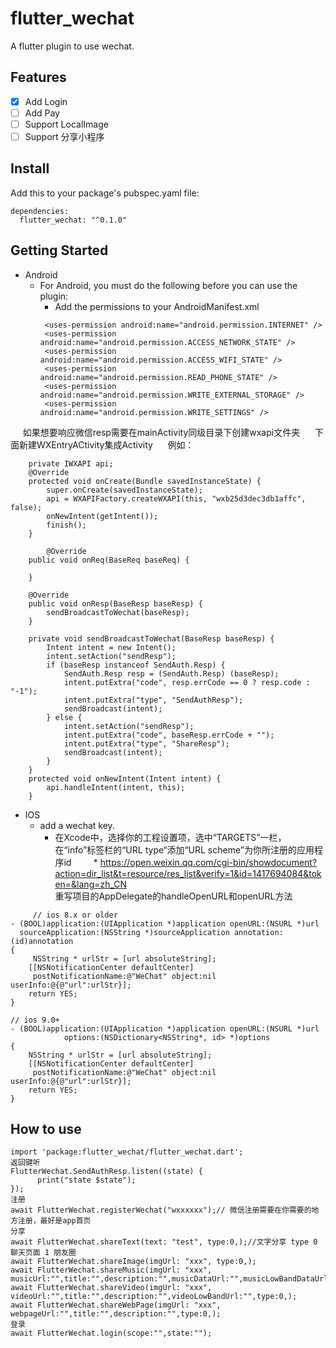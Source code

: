 # flutter_wechat

A  flutter plugin to use wechat.

## Features
- [X]  Add Login
- [ ]  Add Pay
- [ ]  Support LocalImage
- [ ]  Support 分享小程序
## Install
Add this to your package's pubspec.yaml file:
```
dependencies:
  flutter_wechat: "^0.1.0"
 ```
## Getting Started

* Android
   * For Android, you must do the following before you can use the plugin:
       * Add the permissions to your AndroidManifest.xml
      ```
       <uses-permission android:name="android.permission.INTERNET" />
       <uses-permission android:name="android.permission.ACCESS_NETWORK_STATE" />
       <uses-permission android:name="android.permission.ACCESS_WIFI_STATE" />
       <uses-permission android:name="android.permission.READ_PHONE_STATE" />
       <uses-permission android:name="android.permission.WRITE_EXTERNAL_STORAGE" />
       <uses-permission android:name="android.permission.WRITE_SETTINGS" />
      ```
      如果想要响应微信resp需要在mainActivity同级目录下创建wxapi文件夹
      下面新建WXEntryACtivity集成Activity
      例如：
```
    private IWXAPI api;
    @Override
    protected void onCreate(Bundle savedInstanceState) {
        super.onCreate(savedInstanceState);
        api = WXAPIFactory.createWXAPI(this, "wxb25d3dec3db1affc", false);
        onNewIntent(getIntent());
        finish();
    }

        @Override
    public void onReq(BaseReq baseReq) {

    }

    @Override
    public void onResp(BaseResp baseResp) {
        sendBroadcastToWechat(baseResp);
    }

    private void sendBroadcastToWechat(BaseResp baseResp) {
        Intent intent = new Intent();
        intent.setAction("sendResp");
        if (baseResp instanceof SendAuth.Resp) {
            SendAuth.Resp resp = (SendAuth.Resp) (baseResp);
            intent.putExtra("code", resp.errCode == 0 ? resp.code : "-1");
            intent.putExtra("type", "SendAuthResp");
            sendBroadcast(intent);
        } else {
            intent.setAction("sendResp");
            intent.putExtra("code", baseResp.errCode + "");
            intent.putExtra("type", "ShareResp");
            sendBroadcast(intent);
        }
    }
    protected void onNewIntent(Intent intent) {
        api.handleIntent(intent, this);
    }
 ```
* IOS
    * add a wechat key.
         * 在Xcode中，选择你的工程设置项，选中“TARGETS”一栏，在“info”标签栏的“URL type“添加“URL scheme”为你所注册的应用程序id
         * https://open.weixin.qq.com/cgi-bin/showdocument?action=dir_list&t=resource/res_list&verify=1&id=1417694084&token=&lang=zh_CN
<br/> 重写项目的AppDelegate的handleOpenURL和openURL方法         
```        
     // ios 8.x or older
- (BOOL)application:(UIApplication *)application openURL:(NSURL *)url
  sourceApplication:(NSString *)sourceApplication annotation:(id)annotation
{
     NSString * urlStr = [url absoluteString];
    [[NSNotificationCenter defaultCenter]
     postNotificationName:@"WeChat" object:nil userInfo:@{@"url":urlStr}];
    return YES;
}

// ios 9.0+
- (BOOL)application:(UIApplication *)application openURL:(NSURL *)url
            options:(NSDictionary<NSString*, id> *)options
{
    NSString * urlStr = [url absoluteString];
    [[NSNotificationCenter defaultCenter]
     postNotificationName:@"WeChat" object:nil userInfo:@{@"url":urlStr}];
    return YES;
}
```
         
## How to use
```
import 'package:flutter_wechat/flutter_wechat.dart';
返回键听
FlutterWechat.SendAuthResp.listen((state) {
      print("state $state");
});
注册
await FlutterWechat.registerWechat("wxxxxxx");// 微信注册需要在你需要的地方注册，最好是app首页
分享
await FlutterWechat.shareText(text: "test", type:0,);//文字分享 type 0 聊天页面 1 朋友圈
await FlutterWechat.shareImage(imgUrl: "xxx", type:0,);
await FlutterWechat.shareMusic(imgUrl: "xxx", musicUrl:"",title:"",description:"",musicDataUrl:"",musicLowBandDataUrl:"",musicLowBandUrl:"",type:0,);
await FlutterWechat.shareVideo(imgUrl: "xxx", videoUrl:"",title:"",description:"",videoLowBandUrl:"",type:0,);
await FlutterWechat.shareWebPage(imgUrl: "xxx", webpageUrl:"",title:"",description:"",type:0,);
登录
await FlutterWechat.login(scope:"",state:"");


